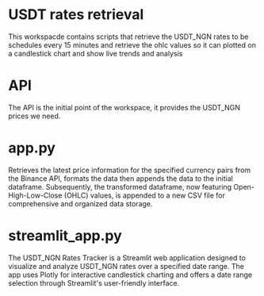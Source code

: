 # USDT rates retrieval 
This workspacde contains scripts that retrieve the USDT_NGN rates to be schedules every 15 minutes and retrieve the
ohlc values so it can plotted on a candlestick chart and show live trends and analysis


# API
The API is the initial point of the workspace, it provides the USDT_NGN prices we need.


# app.py
Retrieves the latest price information for the specified currency pairs from the Binance API, formats the data then 
appends the data to the  initial dataframe. Subsequently, the transformed dataframe, now featuring Open-High-Low-Close (OHLC) values, is appended to a new CSV file for comprehensive and organized data storage.


# streamlit_app.py
The USDT_NGN Rates Tracker is a Streamlit web application designed to visualize and analyze USDT_NGN rates over a specified date range. The app uses Plotly for interactive candlestick charting and offers a date range selection through Streamlit's user-friendly interface.